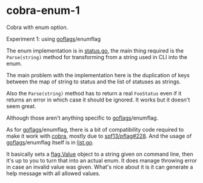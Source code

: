 # cobra-enum-1

Cobra with enum option.

Experiment 1: using [goflags][]/enumflag

The enum implementation is in [status.go](cmd/status.go), the main thing
required is the `Parse(string)` method for transforming from a string used in
CLI into the enum.

The main problem with the implementation here is the duplication of keys
between the map of string to status and the list of statuses as strings.

Also the `Parse(string)` method has to return a real `FooStatus` even if it
returns an error in which case it should be ignored. It works but it doesn't
seem great.

Although those aren't anything specific to [goflags][]/enumflag.

As for [goflags][]/enumflag, there is a bit of compatibility code required to
make it work with [cobra][], mostly due to [spf13/pflag#228][pflag-228]. And
the usage of [goflags][]/enumflag itself is in [list.go](cmd/list.go).

It basically sets a [flag.Value][flagv] object to a string given on command
line, then it's up to you to turn that into an actual enum. It does manage
throwing error in case an invalid value was given. What's nice about it is it
can generate a help message with all allowed values.

[cobra]: https://github.com/spf13/cobra
[flagv]: https://golang.org/pkg/flag/#Value
[goflags]: https://github.com/creachadair/goflags
[pflag-228]: https://github.com/spf13/pflag/issues/228
